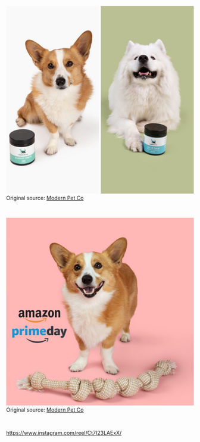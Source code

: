 ![Modern Pet Co](https://raw.githubusercontent.com/nikole-flowers/leo-work/main/ModernPetCo/ModernPet.jpg "Modern Pet Co")
Original source: [Modern Pet Co](https://www.instagram.com/p/Ct2Q75yPlU6/)

</br>

![Modern Pet Co](https://raw.githubusercontent.com/nikole-flowers/leo-work/main/ModernPetCo/ModernPet2.jpg "Modern Pet Co")
Original source: [Modern Pet Co](https://www.instagram.com/p/Cue-lRRu0an/)

</br>

https://www.instagram.com/reel/Ct7I23LAExX/
